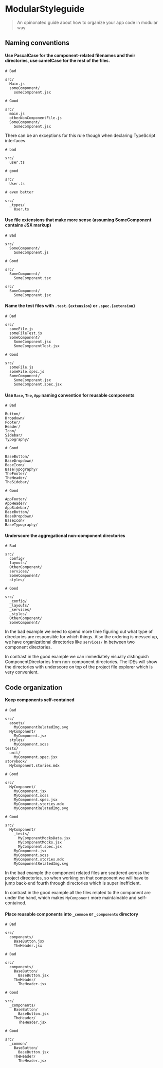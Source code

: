 # ModularStyleguide

> An opinonated guide about how to organize your app code in modular way


## Naming conventions

#### Use **PascalCase** for the component-related filenames and their directories, use **camelCase** for the rest of the files.

```
# Bad

src/
  Main.js
  someComponent/
    someComponent.jsx
```
  
```
# Good

src/
  main.js
  otherNonComponentFile.js
  SomeComponent/
    SomeComponent.jsx

```

There can be an exceptions for this rule though when declaring TypeScript interfaces

```
# bad

src/
  user.ts
```


```
# good

src/
  User.ts
```


```
# even better

src/
  _types/
    User.ts
```

#### Use file extensions that make more sense (assuming SomeComponent contains **JSX** markup)

```
# Bad

src/
  SomeComponent/
    SomeComponent.js
```

```
# Good

src/
  SomeComponent/
    SomeComponent.tsx

src/
  SomeComponent/
    SomeComponent.jsx
```

#### Name the test files with `.test.{extension}` or `.spec.{extension}`

```
# Bad

src/
  someFile.js
  someFileTest.js
  SomeComponent/
    SomeComponent.jsx
    SomeComponentTest.jsx
```

```
# Good

src/
  someFile.js
  someFile.spec.js
  SomeComponent/
    SomeComponent.jsx
    SomeComponent.spec.jsx
```

#### Use `Base`, `The`, `App` naming convention for reusable components

```
# Bad

Button/
Dropdown/
Footer/
Header/
Icon/
Sidebar/
Typography/
```

```
# Good

BaseButton/
BaseDropdown/
BaseIcon/
BaseTypography/
TheFooter/
TheHeader/
TheSidebar/
```


```
# Good

AppFooter/
AppHeader/
AppSidebar/
BaseButton/
BaseDropdown/
BaseIcon/
BaseTypography/
```

#### Underscore the aggregational non-component directories

```
# Bad

src/
  config/
  layouts/
  OtherComponent/
  services/
  SomeComponent/
  styles/
```


```
# Good

src/
  _config/
  _layouts/
  _services/
  _styles/
  OtherComponent/
  SomeComponent/
```

In the bad example we need to spend more time figuring out what type of directories are responsible for which things. Also the ordering is messed up, we have organizational directories like `services/` in between two component directories.

In contrast in the good example we can immediately visually distinguish ComponentDirectories from non-component directories. The IDEs will show the directories with underscore on top of the project file explorer which is very convenient.

## Code organization

#### Keep components self-contained

```
# Bad

src/
  assets/
    MyComponentRelatedImg.svg
  MyComponent/
    MyComponent.jsx
  styles/
    MyComponent.scss
tests/
  unit/
    MyComponent.spec.jsx
storybook/
  MyComponent.stories.mdx
```


```
# Good

src/
  MyComponent/
    MyComponent.jsx
    MyComponent.scss
    MyComponent.spec.jsx
    MyComponent.stories.mdx
    MyComponentRelatedImg.svg

```

```
# Good

src/
  MyComponent/
    _tests/
      MyComponentMocksData.jsx
      MyComponentMocks.jsx
      MyComponent.spec.jsx  
    MyComponent.jsx
    MyComponent.scss
    MyComponent.stories.mdx
    MyComponentRelatedImg.svg
```

In the bad example the component related files are scattered across the project directories, so when working on that component we will have to jump back-end fourth through directories which is super inefficient. 

In contrast in the good example all the files related to the component are under the hand, which makes `MyComponent` more maintainable and self-contained.



#### Place reusable components into  `_common` or `_components` directory


```
# Bad

src/
  components/
    BaseButton.jsx
    TheHeader.jsx
```


```
# Bad

src/
  components/
    BaseButton/
      BaseButton.jsx
    TheHeader/
      TheHeader.jsx
```


```
# Good

src/
  _components/
    BaseButton/
      BaseButton.jsx
    TheHeader/
      TheHeader.jsx
```

```
# Good

src/
  _common/
    BaseButton/
      BaseButton.jsx
    TheHeader/
      TheHeader.jsx
```
